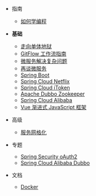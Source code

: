 * 指南
  * [如何学编程](/#如何学编程)
* **基础**
  * [走向单体地狱](走向单体地狱.md)
  * [GitFlow 工作流指南](2019-05-14/)
  * [微服务解决复杂问题](微服务解决复杂问题.md)
  * [再谈微服务](再谈微服务.md)
  * [Spring Boot](Spring-Boot.md)
  * [Spring Cloud Netflix](Spring-Cloud-Netflix.md)
  * [Spring Cloud iToken](Spring-Cloud-iToken.md)
  * [Apache Dubbo Zookeeper](Apache-Dubbo-Zookeeper.md)
  * [Spring Cloud Alibaba](Spring-Cloud-Alibaba.md)
  * [Vue 渐进式 JavaScript 框架](Vue-渐进式-JavaScript-框架.md)
* 高级
  * [服务网格化](服务网格化.md)
* 专题

  * [Spring Security oAuth2](Spring-Security-oAuth2.md)
  * [Spring Cloud Alibaba Dubbo](Spring-Cloud-Alibaba-Dubbo.md)
* 文档

  * [Docker](docs-docker/)
